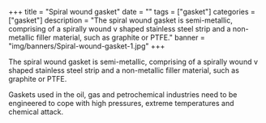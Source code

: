 +++
title = "Spiral wound gasket"
date = ""
tags = ["gasket"]
categories = ["gasket"]
description = "The spiral wound gasket is semi-metallic, comprising of a spirally wound v shaped stainless steel strip and a non-metallic filler material, such as graphite or PTFE."
banner = "img/banners/Spiral-wound-gasket-1.jpg"
+++


The spiral wound gasket is semi-metallic, comprising of a spirally wound v shaped stainless steel strip and a non-metallic filler material, such as graphite or PTFE.

Gaskets used in the oil, gas and petrochemical industries need to be engineered to cope with high pressures, extreme temperatures and chemical attack.



